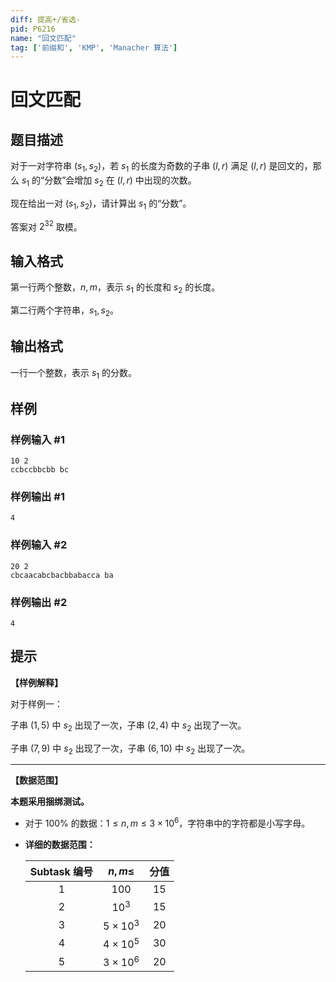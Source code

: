 ```yaml
---
diff: 提高+/省选-
pid: P6216
name: "回文匹配"
tag: ['前缀和', 'KMP', 'Manacher 算法']
---
```

# 回文匹配
## 题目描述

对于一对字符串 $(s_1,s_2)$，若 $s_1$ 的长度为奇数的子串 $(l,r)$ 满足 $(l,r)$ 是回文的，那么 $s_1$ 的“分数”会增加 $s_2$ 在 $(l,r)$ 中出现的次数。

现在给出一对 $(s_1,s_2)$，请计算出 $s_1$ 的“分数”。

答案对 $2 ^ {32}$ 取模。
## 输入格式

第一行两个整数，$n,m$，表示 $s_1$ 的长度和 $s_2$ 的长度。

第二行两个字符串，$s_1,s_2$。
## 输出格式

一行一个整数，表示 $s_1$ 的分数。
## 样例

### 样例输入 #1
```
10 2
ccbccbbcbb bc
```
### 样例输出 #1
```
4
```
### 样例输入 #2
```
20 2
cbcaacabcbacbbabacca ba

```
### 样例输出 #2
```
4

```
## 提示

**【样例解释】**

   对于样例一：

   子串 $(1,5)$ 中 $s_2$ 出现了一次，子串 $(2,4)$ 中 $s_2$ 出现了一次。

   子串 $(7,9)$ 中 $s_2$ 出现了一次，子串 $(6,10)$ 中 $s_2$ 出现了一次。

--------------------------------------

**【数据范围】**

**本题采用捆绑测试。**

- 对于 $100\%$ 的数据：$1 \le n,m \le 3 \times 10 ^ 6$，字符串中的字符都是小写字母。

- **详细的数据范围：**

  | Subtask 编号 |     $n,m \le$     | 分值 |
  | :----------: | :---------------: | :--: |
  |     $1$      |       $100$       | $15$ |
  |     $2$      |     $10 ^ 3$      | $15$ |
  |     $3$      | $5 \times 10 ^ 3$ | $20$ |
  |     $4$      | $4 \times 10 ^ 5$ | $30$ |
  |     $5$      | $3 \times 10 ^ 6$ | $20$ |
